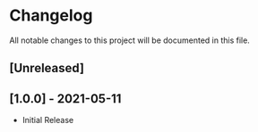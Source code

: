 # Changelog
All notable changes to this project will be documented in this file.

## [Unreleased]

## [1.0.0] - 2021-05-11
- Initial Release
